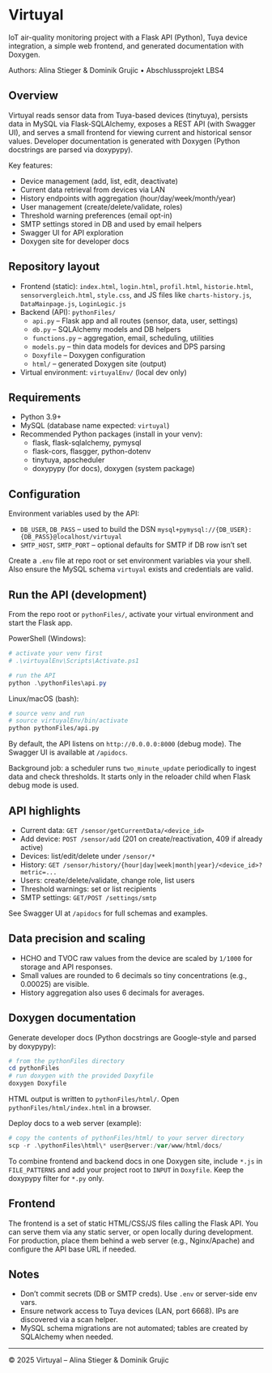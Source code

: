 # Virtuyal

IoT air-quality monitoring project with a Flask API (Python), Tuya device integration, a simple web frontend, and generated documentation with Doxygen.

Authors: Alina Stieger & Dominik Grujic • Abschlussprojekt LBS4

## Overview

Virtuyal reads sensor data from Tuya-based devices (tinytuya), persists data in MySQL via Flask‑SQLAlchemy, exposes a REST API (with Swagger UI), and serves a small frontend for viewing current and historical sensor values. Developer documentation is generated with Doxygen (Python docstrings are parsed via doxypypy).

Key features:
- Device management (add, list, edit, deactivate)
- Current data retrieval from devices via LAN
- History endpoints with aggregation (hour/day/week/month/year)
- User management (create/delete/validate, roles)
- Threshold warning preferences (email opt-in)
- SMTP settings stored in DB and used by email helpers
- Swagger UI for API exploration
- Doxygen site for developer docs

## Repository layout

- Frontend (static): `index.html`, `login.html`, `profil.html`, `historie.html`, `sensorvergleich.html`, `style.css`, and JS files like `charts-history.js`, `DataMainpage.js`, `LoginLogic.js`
- Backend (API): `pythonFiles/`
	- `api.py` – Flask app and all routes (sensor, data, user, settings)
	- `db.py` – SQLAlchemy models and DB helpers
	- `functions.py` – aggregation, email, scheduling, utilities
	- `models.py` – thin data models for devices and DPS parsing
	- `Doxyfile` – Doxygen configuration
	- `html/` – generated Doxygen site (output)
- Virtual environment: `virtuyalEnv/` (local dev only)

## Requirements

- Python 3.9+
- MySQL (database name expected: `virtuyal`)
- Recommended Python packages (install in your venv):
	- flask, flask-sqlalchemy, pymysql
	- flask-cors, flasgger, python-dotenv
	- tinytuya, apscheduler
	- doxypypy (for docs), doxygen (system package)

## Configuration

Environment variables used by the API:

- `DB_USER`, `DB_PASS` – used to build the DSN `mysql+pymysql://{DB_USER}:{DB_PASS}@localhost/virtuyal`
- `SMTP_HOST`, `SMTP_PORT` – optional defaults for SMTP if DB row isn’t set

Create a `.env` file at repo root or set environment variables via your shell. Also ensure the MySQL schema `virtuyal` exists and credentials are valid.

## Run the API (development)

From the repo root or `pythonFiles/`, activate your virtual environment and start the Flask app.

PowerShell (Windows):

```powershell
# activate your venv first
# .\virtuyalEnv\Scripts\Activate.ps1

# run the API
python .\pythonFiles\api.py
```

Linux/macOS (bash):

```bash
# source venv and run
# source virtuyalEnv/bin/activate
python pythonFiles/api.py
```

By default, the API listens on `http://0.0.0.0:8000` (debug mode). The Swagger UI is available at `/apidocs`.

Background job: a scheduler runs `two_minute_update` periodically to ingest data and check thresholds. It starts only in the reloader child when Flask debug mode is used.

## API highlights

- Current data: `GET /sensor/getCurrentData/<device_id>`
- Add device: `POST /sensor/add` (201 on create/reactivation, 409 if already active)
- Devices: list/edit/delete under `/sensor/*`
- History: `GET /sensor/history/{hour|day|week|month|year}/<device_id>?metric=...`
- Users: create/delete/validate, change role, list users
- Threshold warnings: set or list recipients
- SMTP settings: `GET/POST /settings/smtp`

See Swagger UI at `/apidocs` for full schemas and examples.

## Data precision and scaling

- HCHO and TVOC raw values from the device are scaled by `1/1000` for storage and API responses.
- Small values are rounded to 6 decimals so tiny concentrations (e.g., 0.00025) are visible.
- History aggregation also uses 6 decimals for averages.

## Doxygen documentation

Generate developer docs (Python docstrings are Google-style and parsed by doxypypy):

```powershell
# from the pythonFiles directory
cd pythonFiles
# run doxygen with the provided Doxyfile
doxygen Doxyfile
```

HTML output is written to `pythonFiles/html/`. Open `pythonFiles/html/index.html` in a browser.

Deploy docs to a web server (example):

```powershell
# copy the contents of pythonFiles/html/ to your server directory
scp -r .\pythonFiles\html\* user@server:/var/www/html/docs/
```

To combine frontend and backend docs in one Doxygen site, include `*.js` in `FILE_PATTERNS` and add your project root to `INPUT` in `Doxyfile`. Keep the doxypypy filter for `*.py` only.

## Frontend

The frontend is a set of static HTML/CSS/JS files calling the Flask API. You can serve them via any static server, or open locally during development. For production, place them behind a web server (e.g., Nginx/Apache) and configure the API base URL if needed.

## Notes

- Don’t commit secrets (DB or SMTP creds). Use `.env` or server-side env vars.
- Ensure network access to Tuya devices (LAN, port 6668). IPs are discovered via a scan helper.
- MySQL schema migrations are not automated; tables are created by SQLAlchemy when needed.

---

© 2025 Virtuyal – Alina Stieger & Dominik Grujic
